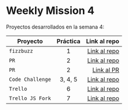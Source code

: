 # Weekly Mission 4

Proyectos desarrollados en la semana 4:

| Proyecto | Práctica | Link al repo |
| ------------- |:-------------:| -----:|
|`fizzbuzz`|1|[Link al repo](https://github.com/Ange1D/fizzbuzz)|
|`PR`|2|[Link al repo](https://github.com/Ange1D/fizzbuzz-Visual-PartnerShip)| 
|`PR`|2|[Link al PR](https://github.com/visualpartnership/fizzbuzz/pull/123)|
|`Code Challenge`|3, 4, 5|[Link al repo](https://github.com/Ange1D/Cursos-de-Visual-Thinking-API)|
|`Trello`|6|[Link al repo](https://github.com/Ange1D/Trello-JS)|
|`Trello JS Fork`|7|[Link al repo](https://github.com/Ange1D/trello)|
